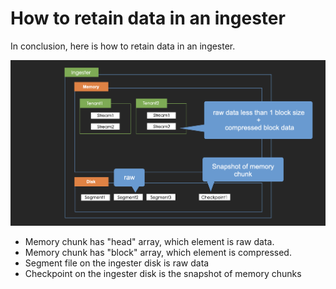 # How to retain data in an ingester

In conclusion, here is how to retain data in an ingester.

![](<../.gitbook/assets/スクリーンショット 2021-12-23 17.13.12.png>)

* Memory chunk has "head" array, which element is raw data.
* Memory chunk has "block" array, which element is compressed.
* Segment file on the ingester disk is raw data
* Checkpoint on the ingester disk is the snapshot of memory chunks
